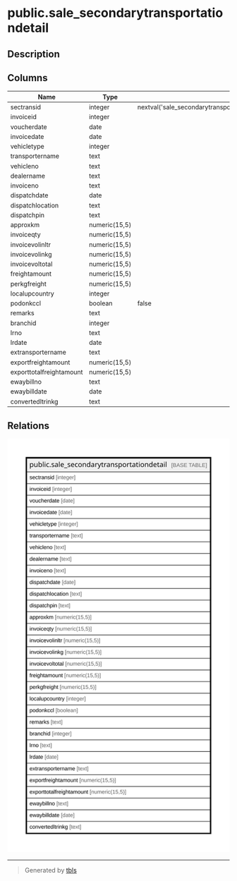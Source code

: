 # public.sale_secondarytransportationdetail

## Description

## Columns

| Name | Type | Default | Nullable | Children | Parents | Comment |
| ---- | ---- | ------- | -------- | -------- | ------- | ------- |
| sectransid | integer | nextval('sale_secondarytransportationdetail_sectransid_seq'::regclass) | false |  |  |  |
| invoiceid | integer |  | true |  |  |  |
| voucherdate | date |  | true |  |  |  |
| invoicedate | date |  | true |  |  |  |
| vehicletype | integer |  | true |  |  |  |
| transportername | text |  | true |  |  |  |
| vehicleno | text |  | true |  |  |  |
| dealername | text |  | true |  |  |  |
| invoiceno | text |  | true |  |  |  |
| dispatchdate | date |  | true |  |  |  |
| dispatchlocation | text |  | true |  |  |  |
| dispatchpin | text |  | true |  |  |  |
| approxkm | numeric(15,5) |  | true |  |  |  |
| invoiceqty | numeric(15,5) |  | true |  |  |  |
| invoicevolinltr | numeric(15,5) |  | true |  |  |  |
| invoicevolinkg | numeric(15,5) |  | true |  |  |  |
| invoicevoltotal | numeric(15,5) |  | true |  |  |  |
| freightamount | numeric(15,5) |  | true |  |  |  |
| perkgfreight | numeric(15,5) |  | true |  |  |  |
| localupcountry | integer |  | true |  |  |  |
| podonkccl | boolean | false | true |  |  |  |
| remarks | text |  | true |  |  |  |
| branchid | integer |  | true |  |  |  |
| lrno | text |  | true |  |  |  |
| lrdate | date |  | true |  |  |  |
| extransportername | text |  | true |  |  |  |
| exportfreightamount | numeric(15,5) |  | true |  |  |  |
| exporttotalfreightamount | numeric(15,5) |  | true |  |  |  |
| ewaybillno | text |  | true |  |  |  |
| ewaybilldate | date |  | true |  |  |  |
| convertedltrinkg | text |  | true |  |  |  |

## Relations

![er](public.sale_secondarytransportationdetail.svg)

---

> Generated by [tbls](https://github.com/k1LoW/tbls)
